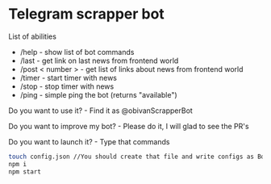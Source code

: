 # Telegram scrapper bot


List of abilities

- /help - show list of bot commands
- /last - get link on last news from frontend world
- /post < number > - get list of links about news from frontend world
- /timer - start timer with news
- /stop - stop timer with news
- /ping - simple ping the bot (returns "available")

Do you want to use it? - Find it as @obivanScrapperBot

Do you want to improve my bot? - Please do it, I will glad to see the PR's

Do you want to launch it? - Type that commands

```sh
touch config.json //You should create that file and write configs as BotConfig
npm i
npm start
```
